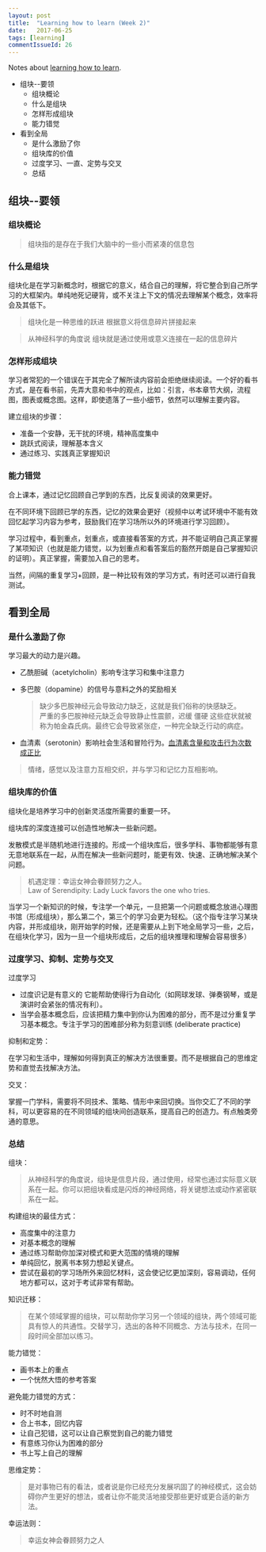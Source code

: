 ```yaml
---
layout: post
title:  "Learning how to learn (Week 2)"
date:   2017-06-25
tags: [learning]
commentIssueId: 26
---
```


Notes about [learning how to learn](https://www.coursera.org/learn/ruhe-xuexi/home/week/2).
* 组块--要领
  * 组块概论
  * 什么是组块
  * 怎样形成组块
  * 能力错觉
* 看到全局
  * 是什么激励了你
  * 组块库的价值
  * 过度学习、一直、定势与交叉
  * 总结

## 组块--要领

### 组块概论

> 组块指的是存在于我们大脑中的一些小而紧凑的信息包

### 什么是组块
组块化是在学习新概念时，根据它的意义，结合自己的理解，将它整合到自己所学习的大框架内。单纯地死记硬背，或不关注上下文的情况去理解某个概念，效率将会及其低下。

> 组块化是一种思维的跃进 根据意义将信息碎片拼接起来

> 从神经科学的角度说 组块就是通过使用或意义连接在一起的信息碎片

### 怎样形成组块
学习者常犯的一个错误在于其完全了解所读内容前会拒绝继续阅读。一个好的看书方式，是在看书前，先弄大意和书中的观点，比如：引言，书本章节大纲，流程图，图表或概念图。这样，即使遗落了一些小细节，依然可以理解主要内容。

建立组块的步骤：
* 准备一个安静，无干扰的环境，精神高度集中
* 跳跃式阅读，理解基本含义
* 通过练习、实践真正掌握知识


### 能力错觉
合上课本，通过记忆回顾自己学到的东西，比反复阅读的效果更好。

在不同环境下回顾已学的东西，记忆的效果会更好（视频中以考试环境中不能有效回忆起学习内容为参考，鼓励我们在学习场所以外的环境进行学习回顾）。

学习过程中，看到重点，划重点，或直接看答案的方式，并不能证明自己真正掌握了某项知识（也就是能力错觉，以为划重点和看答案后的豁然开朗是自己掌握知识的证明）。真正掌握，需要加入自己的思考。

当然，间隔的重复学习+回顾，是一种比较有效的学习方式，有时还可以进行自我测试。

## 看到全局

### 是什么激励了你
学习最大的动力是兴趣。
* 乙酰胆碱（acetylcholin）影响专注学习和集中注意力
* 多巴胺（dopamine）的信号与意料之外的奖励相关
  > 缺少多巴胺神经元会导致动力缺乏，这就是我们俗称的快感缺乏。<br>
    严重的多巴胺神经元缺乏会导致静止性震颤，迟缓 僵硬 这些症状就被称为帕金森氏病。最终它会导致紧张症，一种完全缺乏行动的病症。

* 血清素（serotonin）影响社会生活和冒险行为。[血清素含量和攻击行为次数成正比](https://zh.wikipedia.org/zh-hans/%E8%A1%80%E6%B8%85%E7%B4%A0)

> 情绪，感觉以及注意力互相交织，并与学习和记忆力互相影响。

### 组块库的价值
组块化是培养学习中的创新灵活度所需要的重要一环。

组块库的深度连接可以创造性地解决一些新问题。

发散模式是半随机地进行连接的。形成一个组块库后，很多学科、事物都能够有意无意地联系在一起，从而在解决一些新问题时，能更有效、快速、正确地解决某个问题。

> 机遇定理：幸运女神会眷顾努力之人。<br>
Law of Serendipity: Lady Luck favors the one who tries.

当学习一个新知识的时候，专注学一个单元，一旦把第一个问题或概念放进心理图书馆（形成组块），那么第二个，第三个的学习会更为轻松。（这个指专注学习某块内容，并形成组块，刚开始学的时候，还是需要从上到下地全局学习一些，之后，在组块化学习，因为一旦一个组块形成后，之后的组块推理和理解会容易很多）

### 过度学习、抑制、定势与交叉

过度学习
  * 过度识记是有意义的 它能帮助使得行为自动化（如网球发球、弹奏钢琴，或是演讲时会紧张的情况有利）。
  * 当学会基本概念后，应该把精力集中到你认为困难的部分，而不是过分重复学习基本概念。专注于学习的困难部分称为刻意训练 (deliberate practice)

抑制和定势：

在学习和生活中，理解如何得到真正的解决方法很重要。而不是根据自己的思维定势和直觉去找解决方法。

交叉：

掌握一门学科，需要将不同技术、策略、情形中来回切换。当你交汇了不同的学科，可以更容易的在不同领域的组块间创造联系，提高自己的创造力。有点触类旁通的意思。

### 总结
组块：
> 从神经科学的角度说，组块是信息片段，通过使用，经常也通过实际意义联系在一起。你可以把组块看成是闪烁的神经网络，将关键想法或动作紧密联系在一起。

构建组块的最佳方式：
* 高度集中的注意力
* 对基本概念的理解
* 通过练习帮助你加深对模式和更大范围的情境的理解
* 单纯回忆，脱离书本努力想起关键点。
* 尝试在最初的学习场所外来回忆材料，这会使记忆更加深刻，容易调动，任何地方都可以，这对于考试非常有帮助。


知识迁移：
> 在某个领域掌握的组块，可以帮助你学习另一个领域的组块，两个领域可能具有惊人的共通性。交替学习，选出的各种不同概念、方法与技术，在同一段时间全部加以练习。


能力错觉：
* 画书本上的重点
* 一个恍然大悟的参考答案

避免能力错觉的方式：
* 时不时地自测
* 合上书本，回忆内容
* 让自己犯错，这可以让自己察觉到自己的能力错觉
* 有意练习你认为困难的部分
* 书上写上自己的理解

思维定势：
> 是对事物已有的看法，或者说是你已经充分发展巩固了的神经模式，这会妨碍你产生更好的想法，或者让你不能灵活地接受那些更好或更合适的新方法。

幸运法则：
> 幸运女神会眷顾努力之人
